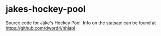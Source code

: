 # jakes-hockey-pool
Source code for Jake's Hockey Pool.
Info on the statsapi can be found at https://github.com/dword4/nhlapi
